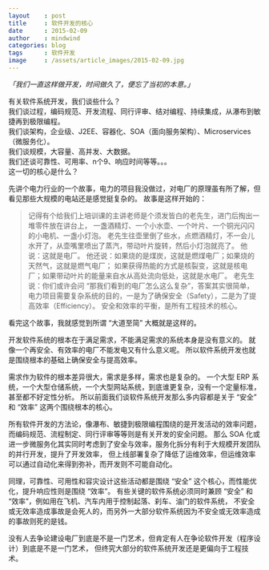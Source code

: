```yaml
---
layout    : post
title     : 软件开发的核心
date      : 2015-02-09
author    : mindwind
categories: blog
tags      : 软件开发
image     : /assets/article_images/2015-02-09.jpg
---
```



_「我们一直这样做开发，时间做久了，便忘了当初的本意。」_


有关软件系统开发，我们谈些什么？  
我们谈过程，编码规范、开发流程、同行评审、结对编程、持续集成，从瀑布到敏捷再到极限编程。  
我们谈架构，企业级、J2EE、容器化、SOA（面向服务架构）、Microservices（微服务化）。  
我们谈规模，大容量、高并发、大数据。  
我们还谈可靠性、可用率、n个9、响应时间等等。。。  
这一切的核心是什么？


先讲个电力行业的一个故事，电力的项目我没做过，对电厂的原理虽有所了解，但看见那些大规模的电站还是感觉挺复杂的。
故事是这样开始的：

  > 记得有个给我们上培训课的主讲老师是个须发皆白的老先生，进门后掏出一堆零件放在讲台上，
  > 一盏酒精灯、一个小水壶、一个叶片、一个铜光闪闪的小电机、一盏小灯泡。
  > 老先生往壶里倒了些水，点燃酒精灯，不一会儿水开了，从壶嘴里喷出了蒸汽，带动叶片旋转，然后小灯泡就亮了。
  > 他说：这就是电厂。
  > 他还说：如果烧的是煤炭，这就是燃煤电厂；如果烧的天然气，这就是燃气电厂；
  > 如果获得热能的方式是核裂变，这就是核电厂；如果带动叶片的能量来自水从高处流向低处，这就是水电厂。
  > 老先生说：你们或许会问 “那我们看到的电厂怎么这么复杂”，答案其实很简单，
  > 电力项目需要复杂系统的目的，一是为了确保安全（Safety），二是为了提高效率（Efficiency）。
  > 安全和效率的平衡，是所有工程技术的核心。

看完这个故事，我就感觉到所谓 “大道至简” 大概就是这样的。


开发软件系统的根本在于满足需求，不能满足需求的系统本身是没有意义的。
就像一个再安全、有效率的电厂不能发电又有什么意义呢。
所以软件系统开发也就是围绕根本的基础上确保安全与提高效率。


需求作为软件的根本差异很大，需求是多样，需求也是复杂的。
一个大型 ERP 系统，一个大型仓储系统，一个大型网站系统，到底谁更复杂，没有一个定量标准，甚至都不好定性分析。
所以前面我们谈软件系统开发那么多内容都是关于 “安全” 和 “效率” 这两个围绕根本的核心。


所有软件开发的方法论，像瀑布、敏捷到极限编程围绕的是开发活动的效率问题，而编码规范、流程制定、同行评审等等则是有关开发的安全问题。
那么 SOA 化或进一步微服务化其实同时考虑到了安全与效率，服务化拆分有利于大规模开发团队的并行开发，提升了开发效率，
但上线部署复杂了降低了运维效率，但运维效率可以通过自动化来得到弥补，而开发则不可能自动化。


同理，可靠性、可用性和容灾设计这些活动都是围绕 “安全” 这个核心，而性能优化，提升响应性则是围绕 “效率”。
有些关键的软件系统必须同时兼顾 “安全” 和 “效率”，例如用在飞机、汽车内用于控制起落、刹车、油门的软件系统，
不安全或无效率造成事故是会死人的，而另外一大部分软件系统因为不安全或无效率造成的事故则死的是钱。


没有人去争论建设电厂到底是不是一门艺术，但肯定有人在争论软件开发（程序设计）到底是不是一门艺术，
但终究大部分的软件系统开发还是更偏向于工程技术。
